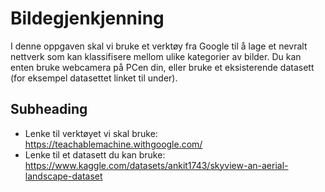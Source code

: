 # Bildegjenkjenning

I denne oppgaven skal vi bruke et verktøy fra Google til å lage et nevralt nettverk som kan klassifisere mellom ulike kategorier av bilder. 
Du kan enten bruke webcamera på PCen din, eller bruke et eksisterende datasett (for eksempel datasettet linket til under). 

## Subheading
- Lenke til verktøyet vi skal bruke: https://teachablemachine.withgoogle.com/
- Lenke til et datasett du kan bruke: https://www.kaggle.com/datasets/ankit1743/skyview-an-aerial-landscape-dataset
